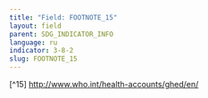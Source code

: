 ```yaml
---
title: "Field: FOOTNOTE_15"
layout: field
parent: SDG_INDICATOR_INFO
language: ru
indicator: 3-8-2
slug: FOOTNOTE_15
---
```

[^15] http://www.who.int/health-accounts/ghed/en/
